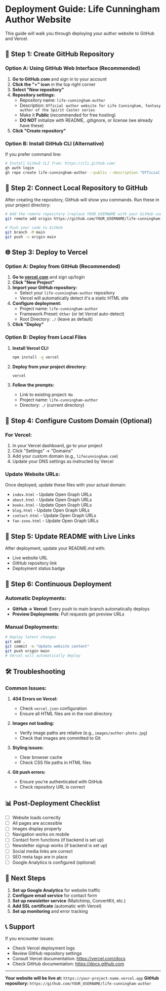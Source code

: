 # Deployment Guide: Life Cunningham Author Website

This guide will walk you through deploying your author website to GitHub and Vercel.

## 🚀 Step 1: Create GitHub Repository

### Option A: Using GitHub Web Interface (Recommended)

1. **Go to GitHub.com** and sign in to your account
2. **Click the "+" icon** in the top right corner
3. **Select "New repository"**
4. **Repository settings:**
   - Repository name: `life-cunningham-author`
   - Description: `Official author website for Life Cunningham, fantasy author of the Spirit Caster series`
   - Make it **Public** (recommended for free hosting)
   - **DO NOT** initialize with README, .gitignore, or license (we already have these)
5. **Click "Create repository"**

### Option B: Install GitHub CLI (Alternative)

If you prefer command line:
```bash
# Install GitHub CLI from: https://cli.github.com/
gh auth login
gh repo create life-cunningham-author --public --description "Official author website for Life Cunningham"
```

## 🔗 Step 2: Connect Local Repository to GitHub

After creating the repository, GitHub will show you commands. Run these in your project directory:

```bash
# Add the remote repository (replace YOUR_USERNAME with your GitHub username)
git remote add origin https://github.com/YOUR_USERNAME/life-cunningham-author.git

# Push your code to GitHub
git branch -M main
git push -u origin main
```

## 🌐 Step 3: Deploy to Vercel

### Option A: Deploy from GitHub (Recommended)

1. **Go to [vercel.com](https://vercel.com)** and sign up/login
2. **Click "New Project"**
3. **Import your GitHub repository:**
   - Select your `life-cunningham-author` repository
   - Vercel will automatically detect it's a static HTML site
4. **Configure deployment:**
   - Project name: `life-cunningham-author`
   - Framework Preset: `Other` (or let Vercel auto-detect)
   - Root Directory: `./` (leave as default)
5. **Click "Deploy"**

### Option B: Deploy from Local Files

1. **Install Vercel CLI:**
   ```bash
   npm install -g vercel
   ```

2. **Deploy from your project directory:**
   ```bash
   vercel
   ```

3. **Follow the prompts:**
   - Link to existing project: `No`
   - Project name: `life-cunningham-author`
   - Directory: `./` (current directory)

## 🔧 Step 4: Configure Custom Domain (Optional)

### For Vercel:
1. In your Vercel dashboard, go to your project
2. Click "Settings" → "Domains"
3. Add your custom domain (e.g., `lifecunningham.com`)
4. Update your DNS settings as instructed by Vercel

### Update Website URLs:
Once deployed, update these files with your actual domain:
- `index.html` - Update Open Graph URLs
- `about.html` - Update Open Graph URLs
- `books.html` - Update Open Graph URLs
- `blog.html` - Update Open Graph URLs
- `contact.html` - Update Open Graph URLs
- `fan-zone.html` - Update Open Graph URLs

## 📝 Step 5: Update README with Live Links

After deployment, update your README.md with:
- Live website URL
- GitHub repository link
- Deployment status badge

## 🔄 Step 6: Continuous Deployment

### Automatic Deployments:
- **GitHub → Vercel**: Every push to main branch automatically deploys
- **Preview Deployments**: Pull requests get preview URLs

### Manual Deployments:
```bash
# Deploy latest changes
git add .
git commit -m "Update website content"
git push origin main
# Vercel will automatically deploy
```

## 🛠️ Troubleshooting

### Common Issues:

1. **404 Errors on Vercel:**
   - Check `vercel.json` configuration
   - Ensure all HTML files are in the root directory

2. **Images not loading:**
   - Verify image paths are relative (e.g., `images/author-photo.jpg`)
   - Check that images are committed to Git

3. **Styling issues:**
   - Clear browser cache
   - Check CSS file paths in HTML files

4. **Git push errors:**
   - Ensure you're authenticated with GitHub
   - Check repository URL is correct

## 📊 Post-Deployment Checklist

- [ ] Website loads correctly
- [ ] All pages are accessible
- [ ] Images display properly
- [ ] Navigation works on mobile
- [ ] Contact form functions (if backend is set up)
- [ ] Newsletter signup works (if backend is set up)
- [ ] Social media links are correct
- [ ] SEO meta tags are in place
- [ ] Google Analytics is configured (optional)

## 🎯 Next Steps

1. **Set up Google Analytics** for website traffic
2. **Configure email service** for contact form
3. **Set up newsletter service** (Mailchimp, ConvertKit, etc.)
4. **Add SSL certificate** (automatic with Vercel)
5. **Set up monitoring** and error tracking

## 📞 Support

If you encounter issues:
- Check Vercel deployment logs
- Review GitHub repository settings
- Consult Vercel documentation: https://vercel.com/docs
- Check GitHub documentation: https://docs.github.com

---

**Your website will be live at:** `https://your-project-name.vercel.app`
**GitHub repository:** `https://github.com/YOUR_USERNAME/life-cunningham-author`
